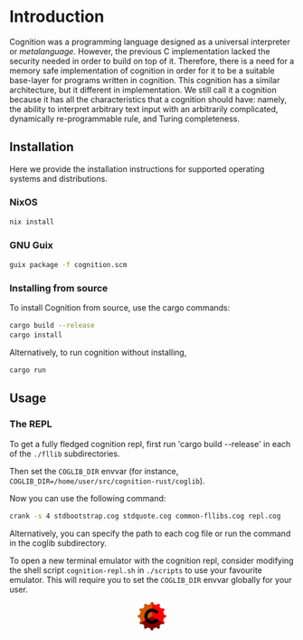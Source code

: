# Introduction
Cognition was a programming language designed as a universal interpreter or _metalanguage_. However,
the previous C implementation lacked the security needed in order to build on top of it. Therefore,
there is a need for a memory safe implementation of cognition in order for it to be a suitable base-layer
for programs written in cognition. This cognition has a similar architecture, but it different in implementation.
We still call it a cognition because it has all the characteristics that a cognition should have: namely,
the ability to interpret arbitrary text input with an arbitrarily complicated, dynamically re-programmable rule,
and Turing completeness.

## Installation
Here we provide the installation instructions for supported operating systems and distributions.
### NixOS
```sh
nix install
```
### GNU Guix
``` sh
guix package -f cognition.scm
```
### Installing from source
To install Cognition from source, use the cargo commands:

```sh
cargo build --release
cargo install
```
Alternatively, to run cognition without installing,

```sh
cargo run
```

## Usage

### The REPL
To get a fully fledged cognition repl, first run 'cargo build --release' in each of the ```./fllib``` subdirectories.

Then set the ```COGLIB_DIR``` envvar (for instance, ```COGLIB_DIR=/home/user/src/cognition-rust/coglib```).

Now you can use the following command:

```sh
crank -s 4 stdbootstrap.cog stdquote.cog common-fllibs.cog repl.cog
```

Alternatively, you can specify the path to each cog file or run the command in the coglib subdirectory.

To open a new terminal emulator with the cognition repl, consider modifying the shell script ```cognition-repl.sh``` in ```./scripts``` to use your favourite emulator.
This will require you to set the ```COGLIB_DIR``` envvar globally for your user.

<div align="center"><img src="assets/images/logos/cog.png" width="50" height="50"></div>
